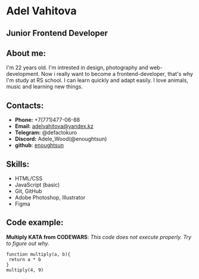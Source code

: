 # Adel Vahitova

## Junior Frontend Developer
## About me:
I'm 22 years old. I'm intrested in design, photography and web-development. Now i really want to become a frontend-developer, that's why I'm study at RS school.  I can learn quickly and adapt easily. I love animals, music and learning new things.
## Contacts:
* __Phone:__ +7(771)477-06-88
* __Email:__ adelvahitova@yandex.kz
* __Telegram:__ @defactokuro
* __Discord:__ Adele_Wood(@enoughtsun)
* __github__: [enoughtsun](https://github.com/enoughtsun)
## Skills:
* HTML/CSS
* JavaScript (basic)
* Git, GitHub
* Adobe Photoshop, Illustrator
* Figma

## Code example:
 **Multiply KATA from CODEWARS**:  _This code does not execute properly. Try to figure out why._
 ```
 function multiply(a, b){
  return a * b
}
multiply(4, 9)
 ```

